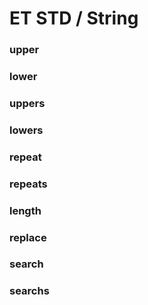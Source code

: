 # ET STD / String

### upper

### lower

### uppers

### lowers

### repeat

### repeats

### length

### replace

### search

### searchs

